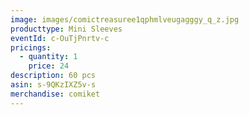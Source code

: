 ```yaml
---
image: images/comictreasuree1qphmlveugagggy_q_z.jpg
producttype: Mini Sleeves
eventId: c-OuTjPnrtv-c
pricings:
  - quantity: 1
    price: 24
description: 60 pcs
asin: s-9QKzIXZ5v-s
merchandise: comiket
---
```

